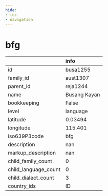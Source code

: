 ```yaml
---
hide:
- toc
- navigation
---
```

# bfg
|                      | info         |
|:---------------------|:-------------|
| id                   | busa1255     |
| family_id            | aust1307     |
| parent_id            | reja1244     |
| name                 | Busang Kayan |
| bookkeeping          | False        |
| level                | language     |
| latitude             | 0.03494      |
| longitude            | 115.401      |
| iso639P3code         | bfg          |
| description          | nan          |
| markup_description   | nan          |
| child_family_count   | 0            |
| child_language_count | 0            |
| child_dialect_count  | 3            |
| country_ids          | ID           |